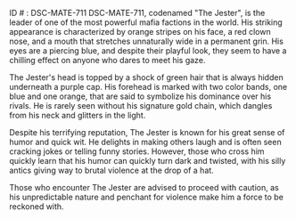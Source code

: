 ID # : DSC-MATE-711
DSC-MATE-711, codenamed "The Jester", is the leader of one of the most powerful mafia factions in the world. His striking appearance is characterized by orange stripes on his face, a red clown nose, and a mouth that stretches unnaturally wide in a permanent grin. His eyes are a piercing blue, and despite their playful look, they seem to have a chilling effect on anyone who dares to meet his gaze.

The Jester's head is topped by a shock of green hair that is always hidden underneath a purple cap. His forehead is marked with two color bands, one blue and one orange, that are said to symbolize his dominance over his rivals. He is rarely seen without his signature gold chain, which dangles from his neck and glitters in the light.

Despite his terrifying reputation, The Jester is known for his great sense of humor and quick wit. He delights in making others laugh and is often seen cracking jokes or telling funny stories. However, those who cross him quickly learn that his humor can quickly turn dark and twisted, with his silly antics giving way to brutal violence at the drop of a hat.

Those who encounter The Jester are advised to proceed with caution, as his unpredictable nature and penchant for violence make him a force to be reckoned with.